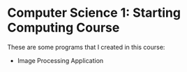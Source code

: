 # Computer Science 1: Starting Computing Course

These are some programs that I created in this course: 
* Image Processing Application
